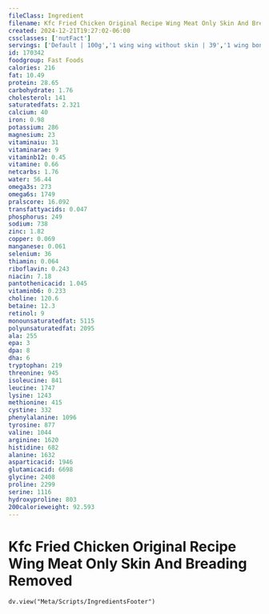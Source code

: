 ```yaml
---
fileClass: Ingredient
filename: Kfc Fried Chicken Original Recipe Wing Meat Only Skin And Breading Removed
created: 2024-12-21T19:27:02-06:00
cssclasses: ['nutFact']
servings: ['Default | 100g','1 wing wing without skin | 39','1 wing bone and skin removed | 23']
id: 170342
foodgroup: Fast Foods
calories: 216
fat: 10.49
protein: 28.65
carbohydrate: 1.76
cholesterol: 141
saturatedfats: 2.321
calcium: 40
iron: 0.98
potassium: 286
magnesium: 23
vitaminaiu: 31
vitaminarae: 9
vitaminb12: 0.45
vitamine: 0.66
netcarbs: 1.76
water: 56.44
omega3s: 273
omega6s: 1749
pralscore: 16.092
transfattyacids: 0.047
phosphorus: 249
sodium: 738
zinc: 1.82
copper: 0.069
manganese: 0.061
selenium: 36
thiamin: 0.064
riboflavin: 0.243
niacin: 7.18
pantothenicacid: 1.045
vitaminb6: 0.233
choline: 120.6
betaine: 12.3
retinol: 9
monounsaturatedfat: 5115
polyunsaturatedfat: 2095
ala: 255
epa: 3
dpa: 8
dha: 6
tryptophan: 219
threonine: 945
isoleucine: 841
leucine: 1747
lysine: 1243
methionine: 415
cystine: 332
phenylalanine: 1096
tyrosine: 877
valine: 1044
arginine: 1620
histidine: 682
alanine: 1632
asparticacid: 1946
glutamicacid: 6698
glycine: 2408
proline: 2299
serine: 1116
hydroxyproline: 803
200calorieweight: 92.593
---
```


# Kfc Fried Chicken Original Recipe Wing Meat Only Skin And Breading Removed

```dataviewjs
dv.view("Meta/Scripts/IngredientsFooter")
```